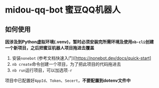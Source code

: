 # midou-qq-bot 蜜豆QQ机器人

## 如何使用

**因涉及到Python虚拟环境(.venv)，暂时必须安装完所需环境及使用`nb-cli`创建一个新项目，之后把蜜豆机器人项目拖进去覆盖**

1. 安装`nonebot` (参考文档快速入门)[https://nonebot.dev/docs/quick-start]  
2. `nb create`命令创建一个项目，为了把此项目的代码拖进去
3. `nb run`运行项目，可以加选项`-r`

项目中已配置好`AppId`、`Token`、`Secert`，**不要配置到dotenv文件中**
